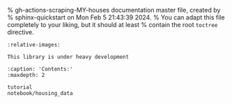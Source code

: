 % gh-actions-scraping-MY-houses documentation master file, created by
% sphinx-quickstart on Mon Feb  5 21:43:39 2024.
% You can adapt this file completely to your liking, but it should at least
% contain the root `toctree` directive.

```{include} ../README.md
:relative-images:
```

```{warning}
This library is under heavy development
```


```{toctree}
:caption: 'Contents:'
:maxdepth: 2

tutorial
notebook/housing_data
```